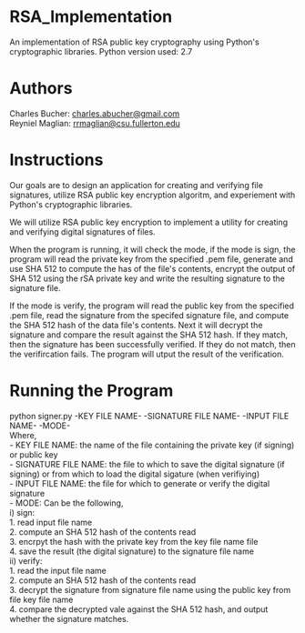 # RSA_Implementation
An implementation of RSA public key cryptography using Python's cryptographic libraries.
Python version used: 2.7

# Authors
Charles Bucher: charles.abucher@gmail.com <br>
Reyniel Maglian: rrmaglian@csu.fullerton.edu

# Instructions
Our goals are to design an application for creating and verifying file signatures, utilize RSA public key encryption algoritm, and experiement with Python's cryptographic libraries.

We will utilize RSA public key encryption to implement a utility for creating and verifying digital signatures of files.

When the program is running, it will check the mode, if the mode is sign, the program will read the private key from the specified .pem file, generate and use SHA 512 to compute the has of the file's contents, encrypt the output of SHA 512 using the rSA private key and write the resulting signature to the signature file. 

If the mode is verify, the program will read the public key from the specified .pem file, read the signature from the specifed signature file, and compute the SHA 512 hash of the data file's contents. Next it will decrypt the signature and compare the result against the SHA 512 hash. If they match, then the signature has been successfully verified. If they do not match, then the verifircation fails. The program will utput the result of the verification. 

# Running the Program
python signer.py -KEY FILE NAME- -SIGNATURE FILE NAME- -INPUT FILE NAME- -MODE- <br>
  Where, <br>
    - KEY FILE NAME: the name of the file containing the private key (if signing) or public key <br>
    - SIGNATURE FILE NAME: the file to which to save the digital signature (if signing) or from which to load the digital sigature (when verifiying) <br>
    - INPUT FILE NAME: the file for which to generate or verify the digital signature <br>
    - MODE: Can be the following, <br>
        i) sign: <br>
        1. read input file name <br>
        2. compute an SHA 512 hash of the contents read <br>
        3. encrpyt the hash with the private key from the key file name file <br>
        4. save the result (the digital signature) to the signature file name <br>
        ii) verify: <br>
        1. read the input file name <br>
        2. compute an SHA 512 hash of the contents read <br>
        3. decrypt the signature from signature file name using the public key from file key file name <br>
        4. compare the decrypted vale against the SHA 512 hash, and output whether the signature matches. <br>
  
